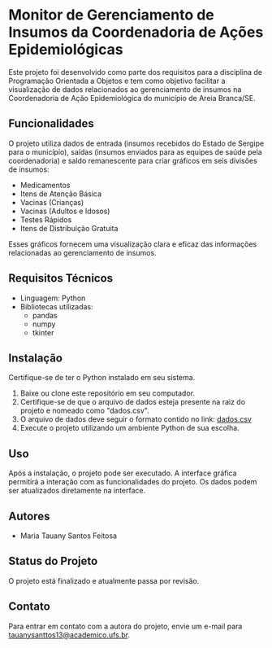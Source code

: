 # Monitor de Gerenciamento de Insumos da Coordenadoria de Ações Epidemiológicas

Este projeto foi desenvolvido como parte dos requisitos para a disciplina de Programação Orientada a Objetos e tem como objetivo facilitar a visualização de dados relacionados ao gerenciamento de insumos na Coordenadoria de Ação Epidemiológica do município de Areia Branca/SE.

## Funcionalidades

O projeto utiliza dados de entrada (insumos recebidos do Estado de Sergipe para o município), saídas (insumos enviados para as equipes de saúde pela coordenadoria) e saldo remanescente para criar gráficos em seis divisões de insumos:

- Medicamentos
- Itens de Atenção Básica
- Vacinas (Crianças)
- Vacinas (Adultos e Idosos)
- Testes Rápidos
- Itens de Distribuição Gratuita

Esses gráficos fornecem uma visualização clara e eficaz das informações relacionadas ao gerenciamento de insumos.

## Requisitos Técnicos

- Linguagem: Python
- Bibliotecas utilizadas:
  - pandas
  - numpy
  - tkinter

## Instalação

Certifique-se de ter o Python instalado em seu sistema.

1. Baixe ou clone este repositório em seu computador.
2. Certifique-se de que o arquivo de dados esteja presente na raiz do projeto e nomeado como "dados.csv".
3. O arquivo de dados deve seguir o formato contido no link: [dados.csv](https://docs.google.com/spreadsheets/d/1NXjGZJTD1eV5_q9HHpXDEz7jBQsdqty8mP6KlmRMIXU/edit?usp=sharing)
4. Execute o projeto utilizando um ambiente Python de sua escolha.

## Uso

Após a instalação, o projeto pode ser executado. A interface gráfica permitirá a interação com as funcionalidades do projeto. Os dados podem ser atualizados diretamente na interface.

## Autores

- Maria Tauany Santos Feitosa

## Status do Projeto

O projeto está finalizado e atualmente passa por revisão.

## Contato

Para entrar em contato com a autora do projeto, envie um e-mail para tauanysanttos13@academico.ufs.br.
